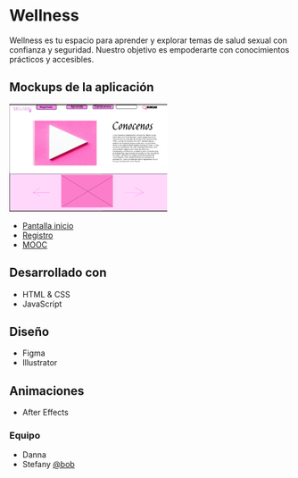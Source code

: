 #   Wellness

Wellness es tu espacio para aprender y explorar temas de salud sexual con confianza y seguridad. Nuestro objetivo es empoderarte con conocimientos prácticos y accesibles.

## Mockups de la aplicación
<img src="11.png" height="192">


- <a href="12.png" target="_blank">Pantalla inicio</a>
- <a href="13.png" target="_blank">Registro</a>
- <a href="14.png" target="_blank">MOOC</a>

## Desarrollado con
- HTML & CSS
- JavaScript

## Diseño
- Figma
- Illustrator

## Animaciones
- After Effects

### Equipo
- Danna
- Stefany
<a href="https://youtu.be/DcYLT37ImBY">@bob</a>
